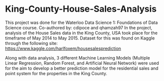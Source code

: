 # King-County-House-Sales-Analysis
This project was done for the Waterloo Data Science 1: Foundations of Data Science course. Co-authored by: cdipoce and qhamzah97
In the project, analysis of the House Sales data in the King County, USA took place for the timeframe of May 2014 to May 2015. Dataset for this was found on Kaggle through the following site: https://www.kaggle.com/harlfoxem/housesalesprediction

Along with data analysis, 3 different Machine Learning Models (Multiple Linear Regression, Random Forest, and Artificial Neural Network) were used for the aim to develop a better prediction model for the residential sales and point system for the properties in the King County.
